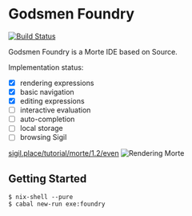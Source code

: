 # Godsmen Foundry

[![Build Status](https://dev.azure.com/int-index/Personal/_apis/build/status/int-index.foundry?branchName=master)](https://dev.azure.com/int-index/Personal/_build/latest?definitionId=1&branchName=master)

Godsmen Foundry is a Morte IDE based on Source.

Implementation status:

* [x] rendering expressions
* [x] basic navigation
* [x] editing expressions
* [ ] interactive evaluation
* [ ] auto-completion
* [ ] local storage
* [ ] browsing Sigil

[sigil.place/tutorial/morte/1.2/even](http://sigil.place/tutorial/morte/1.2/even)
![Rendering Morte](https://pbs.twimg.com/media/CMuX9DxUcAAZSYh.png:large)

## Getting Started

```
$ nix-shell --pure
$ cabal new-run exe:foundry
```
